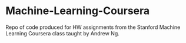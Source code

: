 # Machine-Learning-Coursera
Repo of code produced for HW assignments from the Stanford Machine Learning Coursera class taught by Andrew Ng. 
